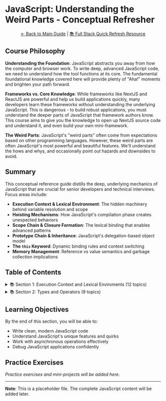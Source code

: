 # JavaScript: Understanding the Weird Parts - Conceptual Refresher

<div align="center">

[← Back to Main Guide](../README.md) | [📚 Full Stack Quick Refresh Resource](../README.md)

</div>

## Course Philosophy

**Understanding the Foundation**: JavaScript abstracts you away from how the computer and browser work. To write deep, advanced JavaScript code, we need to understand how the tool functions at its core. The fundamental foundational knowledge covered here will provide plenty of "Aha!" moments and brighten your path forward.

**Frameworks vs. Core Knowledge**: While frameworks like NextJS and ReactJS are powerful and help us build applications quickly, many developers learn these frameworks without understanding the underlying JavaScript. This is dangerous - to build robust applications, you must understand the deeper parts of JavaScript that framework authors know. This course aims to give you the knowledge to open up NextJS source code and understand it, and even build your own mini-framework.

**The Weird Parts**: JavaScript's "weird parts" often come from expectations based on other programming languages. However, these weird parts are often JavaScript's most powerful and beautiful features. We'll understand the hows and whys, and occasionally point out hazards and downsides to avoid.

## Summary

This conceptual reference guide distills the deep, underlying mechanics of JavaScript that are crucial for senior developers and technical interviews. Focus areas include:

- **Execution Context & Lexical Environment**: The hidden machinery behind variable resolution and scope
- **Hoisting Mechanisms**: How JavaScript's compilation phase creates unexpected behaviors
- **Scope Chain & Closure Formation**: The lexical binding that enables advanced patterns
- **Prototype Chain & Inheritance**: JavaScript's delegation-based object model
- **The `this` Keyword**: Dynamic binding rules and context switching
- **Memory Management**: Reference vs value semantics and garbage collection implications

## Table of Contents

<details>
<summary>📚 Section 1: Execution Context and Lexical Enviroments (12 topics)</summary>

| Topic # | Topic Name | Status | Description |
|---------|------------|--------|-------------|
| 1.1 | ✅ [Conceptual Aside: Syntax Parsers, Execution Context, and Lexical Environment](./section-1/1.md) | Pending | Understanding how JavaScript processes and executes code |
| 1.2 | ☐ [Conceptual Aside: Name/Value Pairs and Objects](./section-1/2.md) | Pending | The building blocks of JavaScript data structures |
| 1.3 | ☐ [The Global Environment and Global Object](./section-1/3.md) | Pending | Understanding the global scope and window object |
| 1.4 | ☐ [The Execution Context: Creation and Hoisting](./section-1/4.md) | Pending | How JavaScript creates execution contexts and hoists variables |
| 1.5 | ☐ [JavaScript and undefined](./section-1/5.md) | Pending | Understanding the special value and keyword undefined |
| 1.6 | ☐ [The Execution Phase](./section-1/6.md) | Pending | How JavaScript executes code line by line after creation phase |
| 1.7 | ☐ [Single Threaded, Synchronous Execution](./section-1/7.md) | Pending | Understanding JavaScript's single-threaded execution model |
| 1.8 | ☐ [Function Invocation and the Execution Stack](./section-1/8.md) | Pending | How function calls create execution contexts and manage the stack |
| 1.9 | ☐ [Functions, Context, and Variable Environments](./section-1/9.md) | Pending | How execution contexts isolate variables and manage memory |
| 1.10 | ☐ [The Scope Chain](./section-1/10.md) | Pending | How JavaScript searches for variables through outer environments |
| 1.11 | ☐ [Scope](./section-1/11.md) | Pending | Understanding variable availability and block scoping with let |
| 1.12 | ☐ [Asynchronous Callbacks and the Event Queue](./section-1/12.md) | Pending | How JavaScript handles asynchronous events through the event loop |

</details>

<details>
<summary>📚 Section 2: Types and Operators (9 topics)</summary>

| Topic # | Topic Name | Status | Description |
|---------|------------|--------|-------------|
| 2.1 | ☐ [Conceptual Aside: Types and JavaScript](./section-2/1.md) | Complete | Understanding dynamic typing and runtime type resolution |
| 2.2 | ☐ [Conceptual Aside: Primitive Types in JavaScript](./section-2/2.md) | Complete | The six primitive data types and their behaviors |
| 2.3 | ☐ [Conceptual Aside: Operators as Functions](./section-2/3.md) | Complete | How operators are special functions with unique syntax |
| 2.4 | ☐ [Operator Precedence and Associativity](./section-2/4.md) | Complete | Function call order and execution sequence rules |
| 2.5 |☐[Conceptual Aside: Coercion](./section-2/5.md) | Complete | Automatic type conversion and its implications |
| 2.6 |☐[Comparison Operators and Coercion](./section-2/6.md) | Complete | Chained comparisons, equality operators, and strict vs loose comparison |
| 2.7 |☐ [Existence and Booleans: Coercion for Practical Use](./section-2/7.md) | Complete | Using coercion for existence checking and framework patterns |
| 2.8 | ☐ [Default Parameters with Logical OR](./section-2/8.md) | Complete | Leveraging OR operator return behavior for default values |
| 2.9 |☐[Framework Aside: Global Namespace Protection](./section-2/9.md) | Complete | How frameworks prevent global variable collisions |

</details>

## Learning Objectives

By the end of this section, you will be able to:

- Write clean, modern JavaScript code
- Understand JavaScript's unique features and quirks
- Work with asynchronous operations effectively
- Debug JavaScript applications confidently

## Practice Exercises

_Practice exercises and mini-projects will be added here._

---

**Note**: This is a placeholder file. The complete JavaScript content will be added later.
